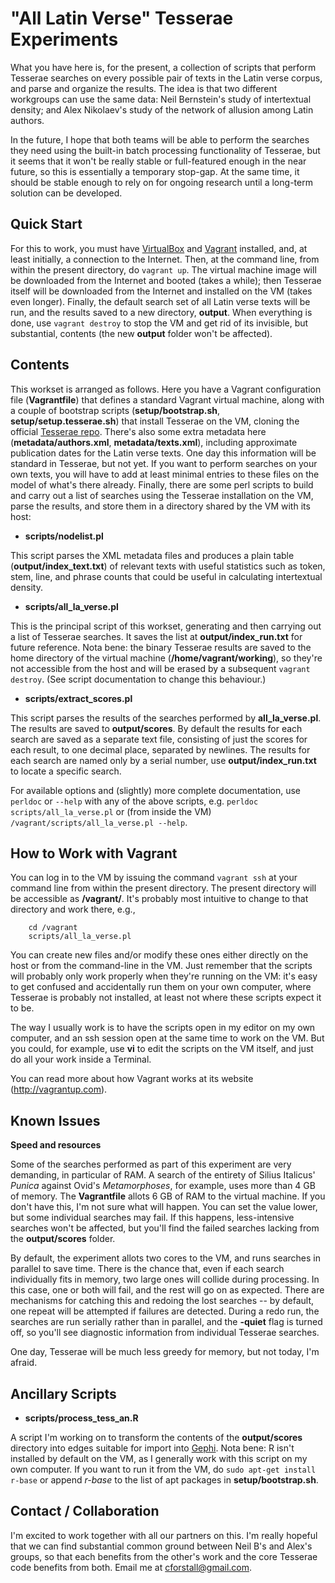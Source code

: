 "All Latin Verse" Tesserae Experiments 
======================================

What you have here is, for the present, a collection of scripts that perform
Tesserae searches on every possible pair of texts in the Latin verse corpus,
and parse and organize the results. The idea is that two different workgroups
can use the same data: Neil Bernstein's study of intertextual density; and Alex
Nikolaev's study of the network of allusion among Latin authors.

In the future, I hope that both teams will be able to perform the searches they
need using the built-in batch processing functionality of Tesserae, but it
seems that it won't be really stable or full-featured enough in the near
future, so this is essentially a temporary stop-gap. At the same time, it
should be stable enough to rely on for ongoing research until a long-term
solution can be developed.

Quick Start
-----------

For this to work, you must have [VirtualBox](https://www.virtualbox.org) and
[Vagrant](https://www.vagrantup.com) installed, and, at least initially, a
connection to the Internet. Then, at the command line, from within the present
directory, do ```vagrant up```. The virtual machine image will be downloaded
from the Internet and booted (takes a while); then Tesserae itself will be
downloaded from the Internet and installed on the VM (takes even longer).
Finally, the default search set of all Latin verse texts will be run, and the
results saved to a new directory, __output__. When everything is done, use
```vagrant destroy``` to stop the VM and get rid of its invisible, but
substantial, contents (the new __output__ folder won't be affected).

Contents
--------

This workset is arranged as follows. Here you have a Vagrant configuration file
(__Vagrantfile__) that defines a standard Vagrant virtual machine, along with a
couple of bootstrap scripts (__setup/bootstrap.sh__,
__setup/setup.tesserae.sh__) that install Tesserae on the VM, cloning the
official [Tesserae repo](https://github.com/tesserae/tesserae). There's also
some extra metadata here
(__metadata/authors.xml__, __metadata/texts.xml__), including approximate publication
dates for the Latin verse texts. 
One day this information will be standard in Tesserae, but not yet. If you want
to perform searches on your own texts, you will have to add at least minimal
entries to these files on the model of what's there already.
Finally, there are some perl scripts to build
and carry out a list of searches using the Tesserae installation on the VM,
parse the results, and store them in a directory shared by the VM with its host:

 * __scripts/nodelist.pl__

 This script parses the XML metadata files and produces a plain table
(__output/index_text.txt__) of relevant texts with useful statistics such as
token, stem, line, and phrase counts that could be useful in calculating
intertextual density.

 * __scripts/all_la_verse.pl__

 This is the principal script of this workset, generating and then carrying out
a list of Tesserae searches. It saves the list at __output/index_run.txt__
for future reference. Nota bene: the binary Tesserae results are saved to the
home directory of the virtual machine (__/home/vagrant/working__), so they're
not accessible from the host and will be erased by a subsequent ```vagrant
destroy```. (See script documentation to change this behaviour.)

 * __scripts/extract_scores.pl__

 This script parses the results of the searches performed by
__all_la_verse.pl__. The results are saved to __output/scores__. 
By default the results for each search are saved as a separate text
file, consisting of just the scores for each result, to one decimal place,
separated by newlines. The results for each search are named only by a serial
number, use __output/index_run.txt__ to locate a specific search.

For available options and (slightly) more complete documentation, use
```perldoc``` or ```--help``` with any of the above scripts, e.g. ```perldoc
scripts/all_la_verse.pl``` or (from inside the VM)
```/vagrant/scripts/all_la_verse.pl --help```.

How to Work with Vagrant
------------------------

You can log in to the VM by issuing the command ```vagrant ssh``` at your
command line from within the present directory. The present directory will be
accessible as __/vagrant/__. It's probably most intuitive to change to that
directory and work there, e.g., 
```
	cd /vagrant
	scripts/all_la_verse.pl
```
You can create new files and/or modify these ones either directly on the host
or from the command-line in the VM. Just remember that the scripts will
probably only work properly when they're running on the VM: it's easy to get
confused and accidentally run them on your own computer, where Tesserae is
probably not installed, at least not where these scripts expect it to be.

The way I usually work is to have the scripts open in my editor on my own
computer, and an ssh session open at the same time to work on the VM. But you
could, for example, use __vi__ to edit the scripts on the VM itself, and just
do all your work inside a Terminal.

You can read more about how Vagrant works at its website (http://vagrantup.com).

Known Issues
------------

__Speed and resources__

Some of the searches performed as part of this experiment are very demanding,
in particular of RAM. A search of the entirety of Silius Italicus' _Punica_
against Ovid's _Metamorphoses_, for example, uses more than 4 GB of memory.
The __Vagrantfile__ allots 6 GB of RAM to the virtual machine. If you don't have
this, I'm not sure what will happen. You can set the value lower, but some
individual searches may fail. If this happens, less-intensive searches won't be
affected, but you'll find the failed searches lacking from the __output/scores__
folder.

By default, the experiment allots two cores to the VM, and runs searches in
parallel to save time. There is the chance that, even if each search
individually fits in memory, two large ones will collide during processing.
In this case, one or both will fail, and the rest will go on as expected. There
are mechanisms for catching this and redoing the lost searches -- by default, 
one repeat will be attempted if failures are detected. During a redo run, the
searches are run serially rather than in parallel, and the __-quiet__ flag is
turned off, so you'll see diagnostic information from individual Tesserae 
searches.

One day, Tesserae will be much less greedy for memory, but not today, I'm
afraid.

Ancillary Scripts
-----------------

 * __scripts/process_tess_an.R__

A script I'm working on to transform the contents of the __output/scores__
directory into edges suitable for import into [Gephi](http://gephi.github.io).
Nota bene: R isn't installed by default on the VM, as I generally work with
this script on my own computer. If you want to run it from the VM, do ```sudo
apt-get install r-base``` or append *r-base* to the list of apt packages in
__setup/bootstrap.sh__.

Contact / Collaboration
-----------------------

I'm excited to work together with all our partners on this. I'm really hopeful
that we can find substantial common ground between Neil B's and Alex's groups,
so that each benefits from the other's work and the core Tesserae code benefits
from both. Email me at [cforstall@gmail.com](mailto:cforstall@gmail.com).
